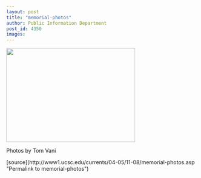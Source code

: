```yaml
---
layout: post
title: "memorial-photos"
author: Public Information Department
post_id: 4350
images:
---
```


<a name="content" id="content"></a>
<p>
  <img height="249" src="http://www.ucsc.edu/currents/04-05/art/memorial2.04-11-08.jpg" width="340" alt="">
</p>
<p>
  <span class="credit">Photos by Tom Vani</span>
</p>
[source](http://www1.ucsc.edu/currents/04-05/11-08/memorial-photos.asp "Permalink to memorial-photos")

